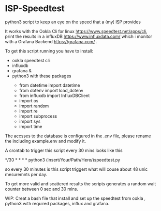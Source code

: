 # ISP-Speedtest
python3 script to keep an eye on the speed that a (my) ISP provides

It works with the Ookla Cli for linux https://www.speedtest.net/apps/cli, print the results in a influxDB https://www.influxdata.com/ which i monitor with a Grafana Backend https://grafana.com/ .

To get this script running you have to install:
<ul>
    <li>ookla speedtest cli</li>
    <li>influxdb</li>
    <li>grafana &</li>
    <li>python3 with these packages</li>
    <ul>
        <li>from datetime import datetime</li>
        <li>from dotenv import load_dotenv</li>
        <li>from influxdb import InfluxDBClient</li>
        <li>import os</li>
        <li>import random</li>
        <li>import re</li>
        <li>import subprocess</li>
        <li>import sys</li>
        <li>import time</li>
    </ul>
</ul>

The accsses to the database is configured in the .env file, please rename the including example.env and modify it.


A crontab to trigger this script every 30 mins looks like this

*/30    *       *       *       *       python3         (insert/Your/Path/Here/)speedtest.py

so every 30 minutes is this script triggert what will couse about 48 unic mesuremnts per day.


To get more valid and scattered results the scripts generates a random wait counter between 0 sec and 30 mins.

WIP:
Creat a bash file that install and set up the speedtest from ookla , python3 with required packages, influx and grafana.
